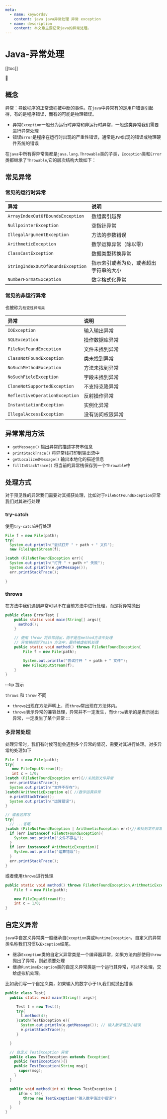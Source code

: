 ```yaml
---
meta:
  - name: keywordsv
    content: java java异常处理 异常 exception
  - name: description
    content: 本文章主要记录java的异常处理。
---
```


# Java-异常处理

[[toc]]

:horse: 


## 概念

异常：导致程序的正常流程被中断的事件。在`java`中异常有的是用户错误引起得，有的是程序错误，而有的可能是物理错误。

- 异常`Exception`一般分为运行时异常和非运行时异常，一般这类异常我们需要进行异常处理
- 错误`Error`是程序在运行时出现的严重性错误，通常是`JVM`出现的错误或物理硬件系统的错误

在`java`中所有得异常类都是`java.lang.Throwable`类的子类，`Exception`类和`Error`类都继承了`Throwable`,它的层次结构大致如下：


<images src="/java/error1.png" />
 

## 常见异常


### 常见的运行时异常

|异常|说明|
|:---|:---|
| `ArrayIndexOutOfBoundsException` | 数组索引越界 |
| `NullpointerException` | 空指针异常 |
| `IllegalArgumentException` | 方法的参数错误 |
| `ArithmeticException` | 数学运算异常（除以零） |
| `ClassCastException` | 数据类型转换异常 |
| `StringIndexOutOfBoundsException` | 指示索引或者为负，或者超出字符串的大小 |
| `NumberFormatException`| 数字格式化异常 |

### 常见的非运行异常

也被称为`检查性异常类`

|异常|说明|
|:---|:---|
| `IOException` | 输入输出异常 |
| `SQLException` | 操作数据库异常 |
| `FileNotFoundException` | 文件未找到异常 |
| `ClassNotFoundException` | 类未找到异常 |
| `NoSuchMethodException` | 方法未找到异常 |
| `NoSuchFieldException` | 字段未找到异常 |
| `CloneNotSupportedException` | 不支持克隆异常 |
| `ReflectiveOperationException` | 反射操作异常 |
| `InstantiationException` | 实例化异常 |
| `IllegalAccessException` | 没有访问权限异常 |

## 异常常用方法

- `getMessage()` 输出异常的描述字符串信息
- `printStackTrace()` 将异常栈打印到输出流中
- `getLocalizedMessage()` 输出本地化的描述信息
- `fillInStackTrace()` 将当前的异常栈保存到一个`Throwable`中


## 处理方式

对于预见性的异常我们需要对其捕获处理，比如对于`FileNotFoundException`异常我们对其进行处理

### try-catch

使用`try-catch`进行处理

```java
File f = new File(path);
try{
  System.out.println("尝试打开 " + path + " 文件");
  new FileInputStream(f);

}catch (FileNotFoundException err){
  System.out.println("打开 " + path +" 失败");
  System.out.println(e.getMessage());
  err.printStackTrace();
  
}
```


### throws

在方法中我们遇到异常可以不在当前方法中进行处理，而是将异常抛出


```java
public class ErrorTest {
    public static void main(String[] args){
      method();
    }

    // 使用 throw 将异常抛出，而不是在method方法中处理
    // 异常被抛到了main 方法中，最终被虚拟机处理
    public static void method() throws FileNotFoundException{
        File f = new File(path);

        System.out.println("尝试打开 " + path + " 文件");
        new FileInputStream(f);
    }
}
```
:::tip 提示

`throws` 和 `throw` 不同

- `throws`出现在方法声明上，而`throw`常出现在方法体内。
- `throws`表示异常的兼容处理，异常并不一定发生，而`throw`表示的是表示抛出异常，一定发生了某个异常
:::

### 多异常处理

处理异常时，我们有时候可能会遇到多个异常的情况，需要对其进行处理。对多异常的处理如下

```java
File f = new File(path);
try{
   new FileInputStream(f);
   int c = 1/0;
}catch (FileNotFoundException err){//未找到文件异常
  err.printStackTrace();
  System.out.println("文件不存在");
}catch(ArithmeticException e){ //数学运算异常
  e.printStackTrace();
  System.out.println("运算错误");
}

// 或者这样写
try{
  // ...省略
}catch (FileNotFoundException | ArithmeticException err){//未找到文件异常
  if (err instanceof FileNotFoundException){
    System.out.println("文件不存在");
  }
  if (err instanceof ArithmeticException){
    System.out.println("运算错误");
  }
  err.printStackTrace();
}
```

或者使用`throws`进行处理 

```java
public static void method() throws FileNotFoundException,ArithmeticException{
    File f = new File(path);

    new FileInputStream(f);
    int c = 1/0;
}
```

## 自定义异常

`java`中自定义异常类一般继承自`Exception`类或`RuntimeException`，自定义的异常类名称我们习惯以`Exception`结尾。

- 继承`Exception`类的自定义异常类是一个编译器异常，如果方法内部使用`throw`抛出了异常，则必须要处理
- 继承`RuntimeException`类的自定义异常类是一个运行其异常，可以不处理，交给虚拟机处理。


比如我们写一个自定义类，如果输入的数字小于`10`,我们就抛出错误

```java
public class Test{
  public static void main(String[] args){

     Test t = new Test();
     try{
       t.method(4);
     }catch(TestException e){
       System.out.println(e.getMessage()); // 输入数字值过小错误
       e.printStackTrace();
     }

  }

  // 自定义 TestException 异常
  public class TestException extends Exception{
    public TestException(){}
    public TestException(String msg){
      super(msg);
    }
  }

  public void method(int m) throws TestException {
      if(m < 10){
        throw new TestException("输入数字值过小错误")
      }
  }
}
```